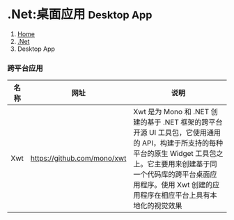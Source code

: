 # <span class="fa fa-windows" aria-hidden="true"></span> .Net:桌面应用 <small>Desktop App</small>

<ol class="breadcrumb"><li><a href="/">Home</a></li><li><a href="/server/dotnet/overview.md">.Net</a></li><li class="active">Desktop App</li></ol>

### 跨平台应用
|名称|网址|说明|
|------|------|------|
|Xwt|https://github.com/mono/xwt|Xwt 是为 Mono 和 .NET 创建的基于 .NET 框架的跨平台开源 UI 工具包，它使用通用的 API，构建于所支持的每种平台的原生 Widget 工具包之上。它主要用来创建基于同一个代码库的跨平台桌面应用程序。使用 Xwt 创建的应用程序在相应平台上具有本地化的视觉效果|

